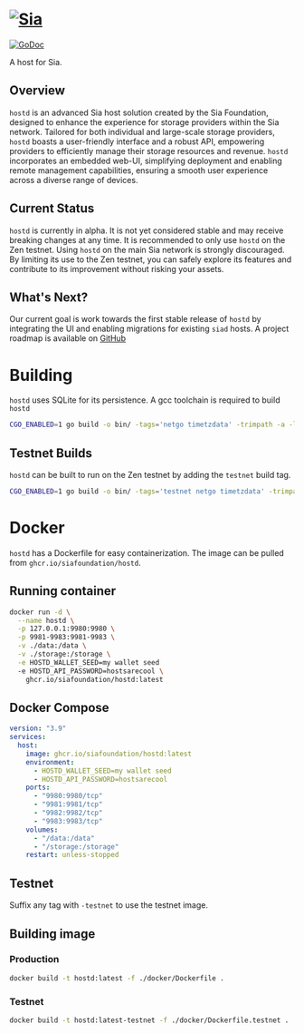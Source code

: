 # [![Sia](https://sia.tech/banners/sia-banner-hostd.png)](http://sia.tech)

[![GoDoc](https://godoc.org/go.sia.tech/hostd?status.svg)](https://godoc.org/go.sia.tech/hostd)

A host for Sia.

## Overview

`hostd` is an advanced Sia host solution created by the Sia Foundation, designed
to enhance the experience for storage providers within the Sia network. Tailored
for both individual and large-scale storage providers, `hostd` boasts a
user-friendly interface and a robust API, empowering providers to efficiently
manage their storage resources and revenue. `hostd` incorporates an embedded
web-UI, simplifying deployment and enabling remote management capabilities,
ensuring a smooth user experience across a diverse range of devices.

## Current Status

`hostd` is currently in alpha. It is not yet considered stable and may receive breaking changes at any time. It is recommended to only use `hostd` on the Zen testnet. Using `hostd` on the main Sia network is strongly discouraged. By limiting its use to the Zen testnet, you can safely explore its features and contribute to its improvement without risking your assets.

## What's Next?

Our current goal is work towards the first stable release of `hostd` by integrating the UI and enabling migrations for existing `siad` hosts. A project roadmap is available on [GitHub](https://github.com/orgs/SiaFoundation/projects/3)

# Building

`hostd` uses SQLite for its persistence. A gcc toolchain is required to build `hostd`

```sh
CGO_ENABLED=1 go build -o bin/ -tags='netgo timetzdata' -trimpath -a -ldflags '-linkmode external -extldflags "-static"'  ./cmd/hostd
```

## Testnet Builds

`hostd` can be built to run on the Zen testnet by adding the `testnet` build tag.

```sh
CGO_ENABLED=1 go build -o bin/ -tags='testnet netgo timetzdata' -trimpath -a -ldflags '-linkmode external -extldflags "-static"'  ./cmd/hostd
```

# Docker

`hostd` has a Dockerfile for easy containerization. The image can be pulled from `ghcr.io/siafoundation/hostd`.

## Running container

```sh
docker run -d \
  --name hostd \
  -p 127.0.0.1:9980:9980 \
  -p 9981-9983:9981-9983 \
  -v ./data:/data \
  -v ./storage:/storage \
  -e HOSTD_WALLET_SEED=my wallet seed
  -e HOSTD_API_PASSWORD=hostsarecool \
    ghcr.io/siafoundation/hostd:latest
```

## Docker Compose

```yml
version: "3.9"
services:
  host:
    image: ghcr.io/siafoundation/hostd:latest
    environment:
      - HOSTD_WALLET_SEED=my wallet seed
      - HOSTD_API_PASSWORD=hostsarecool
    ports:
      - "9980:9980/tcp"
      - "9981:9981/tcp"
      - "9982:9982/tcp"
      - "9983:9983/tcp"
    volumes:
      - "/data:/data"
      - "/storage:/storage"
    restart: unless-stopped
```

## Testnet

Suffix any tag with `-testnet` to use the testnet image.

## Building image

### Production

```sh
docker build -t hostd:latest -f ./docker/Dockerfile .
```

### Testnet

```sh
docker build -t hostd:latest-testnet -f ./docker/Dockerfile.testnet .
```
